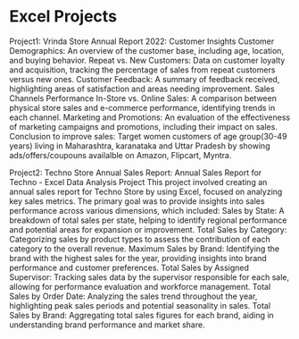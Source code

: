 # Excel Projects
Project1: Vrinda Store Annual Report 2022:
Customer Insights
Customer Demographics: An overview of the customer base, including age, location, and buying behavior.
Repeat vs. New Customers: Data on customer loyalty and acquisition, tracking the percentage of sales from repeat customers versus new ones.
Customer Feedback: A summary of feedback received, highlighting areas of satisfaction and areas needing improvement.
Sales Channels Performance
In-Store vs. Online Sales: A comparison between physical store sales and e-commerce performance, identifying trends in each channel.
Marketing and Promotions: An evaluation of the effectiveness of marketing campaigns and promotions, including their impact on sales.
Conclusion to improve sales:
Target women customers of age group(30-49 years) living in Maharashtra, karanataka and Uttar Pradesh by showing ads/offers/coupouns availalble on Amazon, Flipcart, Myntra.



Project2: Techno Store Annual Sales Report:
Annual Sales Report for Techno - Excel Data Analysis Project
This project involved creating an annual sales report for Techno Store by using Excel, focused on analyzing key sales metrics. The primary goal was to provide insights into sales performance across various dimensions, which included:
Sales by State: A breakdown of total sales per state, helping to identify regional performance and potential areas for expansion or improvement.
Total Sales by Category: Categorizing sales by product types to assess the contribution of each category to the overall revenue.
Maximum Sales by Brand: Identifying the brand with the highest sales for the year, providing insights into brand performance and customer preferences.
Total Sales by Assigned Supervisor: Tracking sales data by the supervisor responsible for each sale, allowing for performance evaluation and workforce management.
Total Sales by Order Date: Analyzing the sales trend throughout the year, highlighting peak sales periods and potential seasonality in sales.
Total Sales by Brand: Aggregating total sales figures for each brand, aiding in understanding brand performance and market share.
